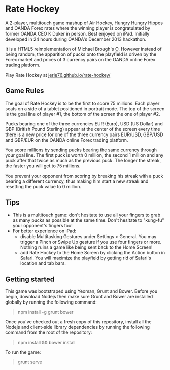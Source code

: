 Rate Hockey
===========

A 2-player, multitouch game mashup of Air Hockey, Hungry Hungry Hippos and OANDA Forex rates where the winning player is congratulated by former OANDA CEO K Duker in person. Best enjoyed on iPad. Initially developed in 24 hours during OANDA's December 2013 hackathon.

It is a HTML5 reimplementation of Michael Brough's [O](http://mightyvision.blogspot.co.uk/2012/10/o.html). However instead of being random, the apparition of pucks onto the playfield is driven by the Forex market and prices of 3 currency pairs on the OANDA online Forex trading platform.

Play Rate Hockey at [jerle76.github.io/rate-hockey/](http://jerle76.github.io/rate-hockey/)

Game Rules
----------

The goal of Rate Hockey is to be the first to score 75 millions. Each player seats on a side of a tablet positioned in portrait mode. The top of the screen is the goal line of player #1, the bottom of the screen the one of player #2.

Pucks bearing one of the three currencies EUR (Euro), USD (US Dollar) and GBP (British Pound Sterling) appear at the center of the screen every time there is a new price for one of the three currency pairs EUR/USD, GBP/USD and GBP/EUR on the OANDA online Forex trading platform.

You score millions by sending pucks bearing the same currency through your goal line. The first puck is worth 0 million, the second 1 million and any puck after that twice as much as the previous puck. The longer the streak, the faster you will get to 75 millions.

You prevent your opponent from scoring by breaking his streak with a puck bearing a different currency, thus making him start a new streak and resetting the puck value to 0 million.

Tips
----

- This is a multitouch game: don't hesitate to use all your fingers to grab as many pucks as possible at the same time. Don't hesitate to "kung-fu" your opponent's fingers too!
- For better experience on iPad:
  - disable Multitasking Gestures under Settings > General. You may trigger a Pinch or Swipe Up gesture if you use four fingers or more. Nothing ruins a game like being sent back to the Home Screen!
  - add Rate Hockey to the Home Screen by clicking the Action button in Safari. You will maximize the playfield by getting rid of Safari's location and tab bars.

Getting started
---------------

This game was bootstraped using Yeoman, Grunt and Bower. Before you begin, download Nodejs then make sure Grunt and Bower are installed globally by running the following command:

> npm install -g grunt bower

Once you've checked out a fresh copy of this repository, install all the Nodejs and client-side library dependencies by running the following command from the root of the repository:

> npm install && bower install

To run the game:

> grunt serve
